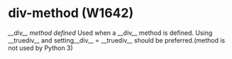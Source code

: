# div-method (W1642)
*\_\_div\_\_ method defined* Used when a \_\_div\_\_ method is defined.
Using \_\_truediv\_\_ and setting\_\_div\_\_ = \_\_truediv\_\_ should be
preferred.(method is not used by Python 3)
